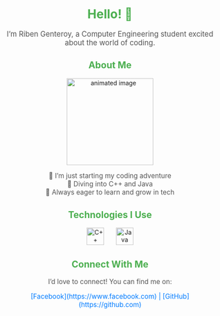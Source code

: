 <h1 align="center" style="color: #4CAF50;">Hello! 👋</h1>
<p align="center" style="font-size: 1.2em; color: #555;">I’m Riben Genteroy, a Computer Engineering student excited about the world of coding.</p>
<h2 align="center" style="color: #4CAF50;">About Me</h2>
<div align="center">
  <img height="200" src="https://user-images.githubusercontent.com/74038190/216655827-a410d92c-88f7-4639-bf0a-6f0a36134591.gif" alt="animated image"/>
</div>
<p align="center" style="font-size: 1.1em; color: #555;">🚀 I’m just starting my coding adventure<br>📘 Diving into C++ and Java<br>🌱 Always eager to learn and grow in tech</p>
<h2 align="center" style="color: #4CAF50;">Technologies I Use</h2>
<div align="center">
  <img src="https://cdn.jsdelivr.net/gh/devicons/devicon/icons/cplusplus/cplusplus-original.svg" height="40" alt="C++ logo" />
  <img width="20" />
  <img src="https://cdn.jsdelivr.net/gh/devicons/devicon/icons/java/java-original.svg" height="40" alt="Java logo" />
</div>

<h2 align="center" style="color: #4CAF50;">Connect With Me</h2>
<p align="center" style="font-size: 1.1em; color: #555;">I’d love to connect! You can find me on:</p>
<p align="center" style="font-size: 1.1em; color: #007bff;">
  [Facebook](https://www.facebook.com) | [GitHub](https://github.com)
</p>
